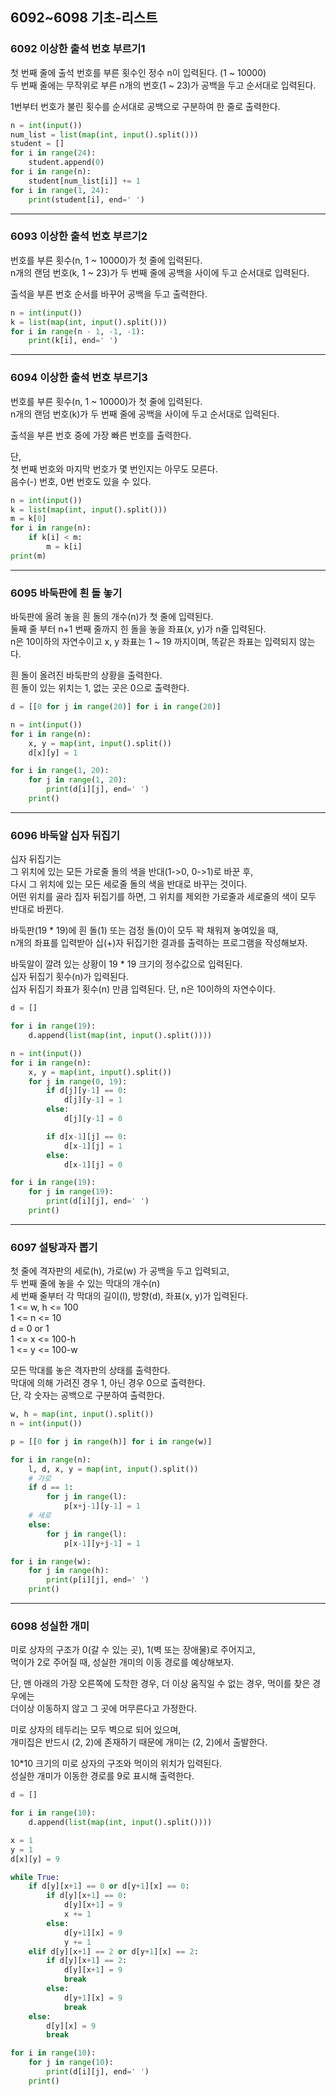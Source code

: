 ## 6092~6098 기초-리스트

### 6092 이상한 출석 번호 부르기1

첫 번째 줄에 출석 번호를 부른 횟수인 정수 n이 입력된다. (1 ~ 10000)  
두 번째 줄에는 무작위로 부른 n개의 번호(1 ~ 23)가 공백을 두고 순서대로 입력된다.

1번부터 번호가 불린 횟수를 순서대로 공백으로 구분하여 한 줄로 출력한다.

```python
n = int(input())
num_list = list(map(int, input().split()))
student = []
for i in range(24):
    student.append(0)
for i in range(n):
    student[num_list[i]] += 1
for i in range(1, 24):
    print(student[i], end=' ')
```

---

### 6093 이상한 출석 번호 부르기2

번호를 부른 횟수(n, 1 ~ 10000)가 첫 줄에 입력된다.  
n개의 랜덤 번호(k, 1 ~ 23)가 두 번째 줄에 공백을 사이에 두고 순서대로 입력된다.

출석을 부른 번호 순서를 바꾸어 공백을 두고 출력한다.

```python
n = int(input())
k = list(map(int, input().split()))
for i in range(n - 1, -1, -1):
    print(k[i], end=' ')
```

---

### 6094 이상한 출석 번호 부르기3

번호를 부른 횟수(n, 1 ~ 10000)가 첫 줄에 입력된다.  
n개의 랜덤 번호(k)가 두 번째 줄에 공백을 사이에 두고 순서대로 입력된다.

출석을 부른 번호 중에 가장 빠른 번호를 출력한다.

단,  
첫 번째 번호와 마지막 번호가 몇 번인지는 아무도 모른다.  
음수(-) 번호, 0번 번호도 있을 수 있다.

```python
n = int(input())
k = list(map(int, input().split()))
m = k[0]
for i in range(n):
    if k[i] < m:
        m = k[i]
print(m)
```

---

### 6095 바둑판에 흰 돌 놓기

바둑판에 올려 놓을 흰 돌의 개수(n)가 첫 줄에 입력된다.  
둘째 줄 부터 n+1 번째 줄까지 힌 돌을 놓을 좌표(x, y)가 n줄 입력된다.  
n은 10이하의 자연수이고 x, y 좌표는 1 ~ 19 까지이며, 똑같은 좌표는 입력되지 않는다.

흰 돌이 올려진 바둑판의 상황을 출력한다.  
흰 돌이 있는 위치는 1, 없는 곳은 0으로 출력한다.

```python
d = [[0 for j in range(20)] for i in range(20)]

n = int(input())
for i in range(n):
    x, y = map(int, input().split())
    d[x][y] = 1

for i in range(1, 20):
    for j in range(1, 20):
        print(d[i][j], end=' ')
    print()
```

---

### 6096 바둑알 십자 뒤집기

십자 뒤집기는  
그 위치에 있는 모든 가로줄 돌의 색을 반대(1->0, 0->1)로 바꾼 후,  
다시 그 위치에 있는 모든 세로줄 돌의 색을 반대로 바꾸는 것이다.  
어떤 위치를 골라 집자 뒤집기를 하면, 그 위치를 제외한 가로줄과 세로줄의 색이 모두 반대로 바뀐다.

바둑판(19 \* 19)에 흰 돌(1) 또는 검정 돌(0)이 모두 꽉 채워져 놓여있을 때,  
n개의 좌표를 입력받아 십(+)자 뒤집기한 결과를 출력하는 프로그램을 작성해보자.

바둑알이 깔려 있는 상황이 19 \* 19 크기의 정수값으로 입력된다.  
십자 뒤집기 횟수(n)가 입력된다.  
십자 뒤집기 좌표가 횟수(n) 만큼 입력된다. 단, n은 10이하의 자연수이다.

```python
d = []

for i in range(19):
    d.append(list(map(int, input().split())))

n = int(input())
for i in range(n):
    x, y = map(int, input().split())
    for j in range(0, 19):
        if d[j][y-1] == 0:
            d[j][y-1] = 1
        else:
            d[j][y-1] = 0

        if d[x-1][j] == 0:
            d[x-1][j] = 1
        else:
            d[x-1][j] = 0

for i in range(19):
    for j in range(19):
        print(d[i][j], end=' ')
    print()
```

---

### 6097 설탕과자 뽑기

첫 줄에 격자판의 세로(h), 가로(w) 가 공백을 두고 입력되고,  
두 번째 줄에 놓을 수 있는 막대의 개수(n)  
세 번째 줄부터 각 막대의 길이(l), 방향(d), 좌표(x, y)가 입력된다.  
1 <= w, h <= 100  
1 <= n <= 10  
d = 0 or 1  
1 <= x <= 100-h  
1 <= y <= 100-w

모든 막대를 놓은 격자판의 상태를 출력한다.  
막대에 의해 가려진 경우 1, 아닌 경우 0으로 출력한다.  
단, 각 숫자는 공백으로 구분하여 출력한다.

```python
w, h = map(int, input().split())
n = int(input())

p = [[0 for j in range(h)] for i in range(w)]

for i in range(n):
    l, d, x, y = map(int, input().split())
    # 가로
    if d == 1:
        for j in range(l):
            p[x+j-1][y-1] = 1
    # 세로
    else:
        for j in range(l):
            p[x-1][y+j-1] = 1

for i in range(w):
    for j in range(h):
        print(p[i][j], end=' ')
    print()
```

---

### 6098 성실한 개미

미로 상자의 구조가 0(갈 수 있는 곳), 1(벽 또는 장애물)로 주어지고,  
먹이가 2로 주어질 때, 성실한 개미의 이동 경로를 예상해보자.

단, 맨 아래의 가장 오른쪽에 도착한 경우, 더 이상 움직일 수 없는 경우, 먹이를 찾은 경우에는  
더이상 이동하지 않고 그 곳에 머무른다고 가정한다.

미로 상자의 테두리는 모두 벽으로 되어 있으며,  
개미집은 반드시 (2, 2)에 존재하기 때문에 개미는 (2, 2)에서 출발한다.

10\*10 크기의 미로 상자의 구조와 먹이의 위치가 입력된다.  
성실한 개미가 이동한 경로를 9로 표시해 출력한다.

```python
d = []

for i in range(10):
    d.append(list(map(int, input().split())))

x = 1
y = 1
d[x][y] = 9

while True:
    if d[y][x+1] == 0 or d[y+1][x] == 0:
        if d[y][x+1] == 0:
            d[y][x+1] = 9
            x += 1
        else:
            d[y+1][x] = 9
            y += 1
    elif d[y][x+1] == 2 or d[y+1][x] == 2:
        if d[y][x+1] == 2:
            d[y][x+1] = 9
            break
        else:
            d[y+1][x] = 9
            break
    else:
        d[y][x] = 9
        break

for i in range(10):
    for j in range(10):
        print(d[i][j], end=' ')
    print()
```
